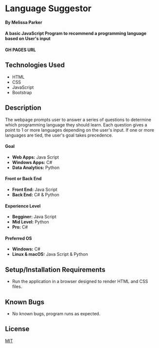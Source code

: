 # Language Suggestor

#### By Melissa Parker

#### A basic JavaScript Program to recommend a programming language based on User's input

#### GH PAGES URL

## Technologies Used 

* HTML
*  CSS
*  JavaScript
*  Bootstrap

## Description

The webpage prompts user to answer a series of questions to determine which programming language they should learn.
Each question gives a point to 1 or more languages depending on the user's input.  If one or more languages are tied, the user's goal takes precedence.
#### Goal
* **Web Apps:** Java Script
* **Windows Apps:** C#
* **Data Analytics:** Python

#### Front or Back End
* **Front End:** Java Script
* **Back End:** C# & Python

#### Experience Level
* **Begginer:** Java Script
* **Mid Level:** Python
* **Pro:** C#

#### Preferred OS
* **Windows:** C#
* **Linux & macOS:** Java Script & Python


## Setup/Installation Requirements

* Run the application in a browser designed to render HTML and CSS files.  

## Known Bugs

* No known bugs, program runs as expected.

## License

[MIT](https://choosealicense.com/licenses/mit/)
